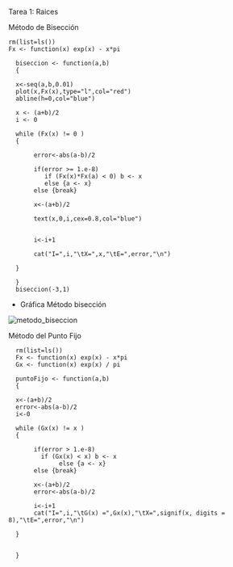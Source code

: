 
Tarea 1: Raices

Método de Bisección 


    rm(list=ls())
    Fx <- function(x) exp(x) - x*pi

      biseccion <- function(a,b) 
      {
      
      x<-seq(a,b,0.01)
      plot(x,Fx(x),type="l",col="red")
      abline(h=0,col="blue")
      
      x <- (a+b)/2
      i <- 0
      
      while (Fx(x) != 0 ) 
      {   
     
           error<-abs(a-b)/2
      
           if(error >= 1.e-8)
              if (Fx(x)*Fx(a) < 0) b <- x 
              else {a <- x}
           else {break}  
           
           x<-(a+b)/2
            
           text(x,0,i,cex=0.8,col="blue")
           
           
           i<-i+1
           
           cat("I=",i,"\tX=",x,"\tE=",error,"\n")
      
      }

      }
      biseccion(-3,1)







- Gráfica Método bisección 


![metodo_biseccion](https://user-images.githubusercontent.com/46997659/52247924-e5bde900-28b9-11e9-9980-5f0a6189a55b.png)


Método del Punto Fijo


      rm(list=ls())
      Fx <- function(x) exp(x) - x*pi
      Gx <- function(x) exp(x) / pi
      
      puntoFijo <- function(a,b) 
      {
      
      x<-(a+b)/2
      error<-abs(a-b)/2
      i<-0
      
      while (Gx(x) != x ) 
      {    
          
           if(error > 1.e-8)
             if (Gx(x) < x) b <- x 
                  else {a <- x}
           else {break}  
           
           x<-(a+b)/2
           error<-abs(a-b)/2
          
           i<-i+1
           cat("I=",i,"\tG(x) =",Gx(x),"\tX=",signif(x, digits = 8),"\tE=",error,"\n")
      
      }
      
      
      }




